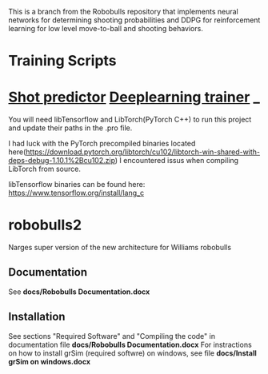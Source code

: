 This is a branch from the Robobulls repository that implements
neural networks for determining shooting probabilities and DDPG for reinforcement learning
for low level move-to-ball and shooting behaviors.

# Training Scripts
[Shot predictor](https://github.com/justinandrewrodney/CanShootTrainer)
[Deeplearning trainer](https://github.com/justinandrewrodney/SSL_DDPG_rSoccer)
_
==========

You will need libTensorflow and LibTorch(PyTorch C++) to run this project and update
their paths in the .pro file.

I had luck with the PyTorch precompiled binaries located here(https://download.pytorch.org/libtorch/cu102/libtorch-win-shared-with-deps-debug-1.10.1%2Bcu102.zip) 
I encountered issus when compiling LibTorch from source.

libTensorflow binaries can be found here: https://www.tensorflow.org/install/lang_c

robobulls2
==========

Narges super version of the new architecture for Williams robobulls

Documentation
-------------
See **docs/Robobulls Documentation.docx**

Installation
------------
See sections "Required Software" and "Compiling the code" in documentation file **docs/Robobulls Documentation.docx**
For instractions on how to install grSim (required softwre) on windows, see file **docs/Install grSim on windows.docx**

